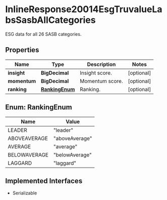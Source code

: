 

# InlineResponse20014EsgTruvalueLabsSasbAllCategories

ESG data for all 26 SASB categories.

## Properties

Name | Type | Description | Notes
------------ | ------------- | ------------- | -------------
**insight** | **BigDecimal** | Insight score. |  [optional]
**momentum** | **BigDecimal** | Momentum score. |  [optional]
**ranking** | [**RankingEnum**](#RankingEnum) | Ranking. |  [optional]



## Enum: RankingEnum

Name | Value
---- | -----
LEADER | &quot;leader&quot;
ABOVEAVERAGE | &quot;aboveAverage&quot;
AVERAGE | &quot;average&quot;
BELOWAVERAGE | &quot;belowAverage&quot;
LAGGARD | &quot;laggard&quot;


## Implemented Interfaces

* Serializable


